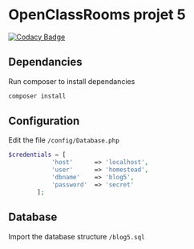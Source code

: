 # OpenClassRooms projet 5

[![Codacy Badge](https://api.codacy.com/project/badge/Grade/073c18dd490d4192a4e582895fd2c7c7)](https://app.codacy.com/gh/lima-fox/OC-projet-5?utm_source=github.com&utm_medium=referral&utm_content=lima-fox/OC-projet-5&utm_campaign=Badge_Grade_Settings)


## Dependancies
Run composer to install dependancies
```bash
composer install
```

## Configuration
Edit the file `/config/Database.php`
```php
$credentials = [
            'host'      => 'localhost',
            'user'      => 'homestead',
            'dbname'    => 'blog5',
            'password'  => 'secret'
        ];
```

## Database
Import the database structure
`/blog5.sql`
